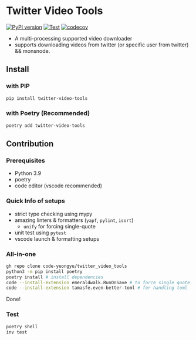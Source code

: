 # Twitter Video Tools

[![PyPI version](https://badge.fury.io/py/twitter-video-tools.svg)](https://badge.fury.io/py/twitter-video-tools)
[![Test](https://github.com/code-yeongyu/twitter_video_tools/actions/workflows/test.yaml/badge.svg?branch=master)](https://github.com/code-yeongyu/twitter_video_tools/actions/workflows/test.yaml)
[![codecov](https://codecov.io/gh/code-yeongyu/TwitterVideoTools/branch/master/graph/badge.svg?token=97K8BBWOH7)](https://codecov.io/gh/code-yeongyu/TwitterVideoTools)

- A multi-processing supported video downloader
- supports downloading videos from twitter (or specific user from twitter) && monsnode.

## Install

### with PIP

```sh
pip install twitter-video-tools
```

### with Poetry (Recommended)

```sh
poetry add twitter-video-tools
```

## Contribution

### Prerequisites

- Python 3.9
- poetry
- code editor (vscode recommended)

### Quick Info of setups

- strict type checking using mypy
- amazing linters & formatters (`yapf`, `pylint`, `isort`)
  - `unify` for forcing single-quote
- unit test using `pytest`
- vscode launch & formatting setups

### All-in-one

```sh
gh repo clone code-yeongyu/twitter_video_tools
python3 -m pip install poetry
poetry install # install dependencies
code --install-extension emeraldwalk.RunOnSave # to force single quote
code --install-extension tamasfe.even-better-toml # for handling toml
```

Done!

### Test

```sh
poetry shell
inv test
```
